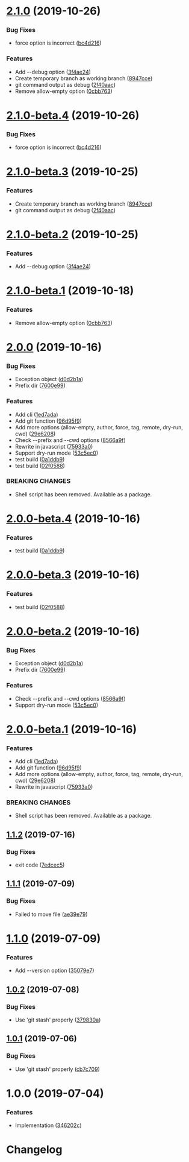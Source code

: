 # [2.1.0](https://github.com/mob-sakai/git-snapshot/compare/v2.0.0...v2.1.0) (2019-10-26)


### Bug Fixes

* force option is incorrect ([bc4d216](https://github.com/mob-sakai/git-snapshot/commit/bc4d2162f57fd6b1de9f43064d716c1cb6970d25))


### Features

* Add --debug option ([3f4ae24](https://github.com/mob-sakai/git-snapshot/commit/3f4ae24337edcca8921adf7c67a5e85e9b083031))
* Create temporary branch as working branch ([8947cce](https://github.com/mob-sakai/git-snapshot/commit/8947ccefebc29a772376f115394b2116d356e325))
* git command output as debug ([2f40aac](https://github.com/mob-sakai/git-snapshot/commit/2f40aac277853dfa0088ca08a7b54c3162978583))
* Remove allow-empty option ([0cbb763](https://github.com/mob-sakai/git-snapshot/commit/0cbb7631a54dee2958de11abd073e71ea623b4cf))

# [2.1.0-beta.4](https://github.com/mob-sakai/git-snapshot/compare/v2.1.0-beta.3@beta...v2.1.0-beta.4@beta) (2019-10-26)


### Bug Fixes

* force option is incorrect ([bc4d216](https://github.com/mob-sakai/git-snapshot/commit/bc4d2162f57fd6b1de9f43064d716c1cb6970d25))

# [2.1.0-beta.3](https://github.com/mob-sakai/git-snapshot/compare/v2.1.0-beta.2@beta...v2.1.0-beta.3@beta) (2019-10-25)


### Features

* Create temporary branch as working branch ([8947cce](https://github.com/mob-sakai/git-snapshot/commit/8947ccefebc29a772376f115394b2116d356e325))
* git command output as debug ([2f40aac](https://github.com/mob-sakai/git-snapshot/commit/2f40aac277853dfa0088ca08a7b54c3162978583))

# [2.1.0-beta.2](https://github.com/mob-sakai/git-snapshot/compare/v2.1.0-beta.1@beta...v2.1.0-beta.2@beta) (2019-10-25)


### Features

* Add --debug option ([3f4ae24](https://github.com/mob-sakai/git-snapshot/commit/3f4ae24337edcca8921adf7c67a5e85e9b083031))

# [2.1.0-beta.1](https://github.com/mob-sakai/git-snapshot/compare/v2.0.0...v2.1.0-beta.1@beta) (2019-10-18)


### Features

* Remove allow-empty option ([0cbb763](https://github.com/mob-sakai/git-snapshot/commit/0cbb7631a54dee2958de11abd073e71ea623b4cf))

# [2.0.0](https://github.com/mob-sakai/git-snapshot/compare/v1.1.2...v2.0.0) (2019-10-16)


### Bug Fixes

* Exception object ([d0d2b1a](https://github.com/mob-sakai/git-snapshot/commit/d0d2b1a7c7287ee6d892a17bc36c9c59101e2023))
* Prefix dir ([7600e99](https://github.com/mob-sakai/git-snapshot/commit/7600e996536860c9d50c8fb2109cf199b423792f))


### Features

* Add cli ([1ed7ada](https://github.com/mob-sakai/git-snapshot/commit/1ed7ada7ef1883a998e3ecda40ffdd98f39b3c0d))
* Add git function ([96d95f9](https://github.com/mob-sakai/git-snapshot/commit/96d95f997c4c670c967b4bb751737c68873350eb))
* Add more options (allow-empty, author, force, tag, remote, dry-run, cwd) ([29e6208](https://github.com/mob-sakai/git-snapshot/commit/29e62084aa9ad10baf8a59343eea4c8eed7fafc2))
* Check --prefix and --cwd options ([8566a9f](https://github.com/mob-sakai/git-snapshot/commit/8566a9fcf984908211b21e1145aa28ac3071c5b9))
* Rewrite in javascript ([75933a0](https://github.com/mob-sakai/git-snapshot/commit/75933a0999f556b2e2a2ed340fb9d516271eca3b))
* Support dry-run mode ([53c5ec0](https://github.com/mob-sakai/git-snapshot/commit/53c5ec0e85051ee31df6d16a144df62899637849))
* test build ([0a1ddb9](https://github.com/mob-sakai/git-snapshot/commit/0a1ddb9b5f9ddf3a94c218c6840d5ef45438cccf))
* test build ([02f0588](https://github.com/mob-sakai/git-snapshot/commit/02f05883fe95fadaee5c8e958fd7dd311f2fdebb))


### BREAKING CHANGES

* Shell script has been removed.
Available as a package.

# [2.0.0-beta.4](https://github.com/mob-sakai/git-snapshot/compare/v2.0.0-beta.3@beta...v2.0.0-beta.4@beta) (2019-10-16)


### Features

* test build ([0a1ddb9](https://github.com/mob-sakai/git-snapshot/commit/0a1ddb9b5f9ddf3a94c218c6840d5ef45438cccf))

# [2.0.0-beta.3](https://github.com/mob-sakai/git-snapshot/compare/v2.0.0-beta.2@beta...v2.0.0-beta.3@beta) (2019-10-16)


### Features

* test build ([02f0588](https://github.com/mob-sakai/git-snapshot/commit/02f05883fe95fadaee5c8e958fd7dd311f2fdebb))

# [2.0.0-beta.2](https://github.com/mob-sakai/git-snapshot/compare/v2.0.0-beta.1@beta...v2.0.0-beta.2@beta) (2019-10-16)


### Bug Fixes

* Exception object ([d0d2b1a](https://github.com/mob-sakai/git-snapshot/commit/d0d2b1a7c7287ee6d892a17bc36c9c59101e2023))
* Prefix dir ([7600e99](https://github.com/mob-sakai/git-snapshot/commit/7600e996536860c9d50c8fb2109cf199b423792f))


### Features

* Check --prefix and --cwd options ([8566a9f](https://github.com/mob-sakai/git-snapshot/commit/8566a9fcf984908211b21e1145aa28ac3071c5b9))
* Support dry-run mode ([53c5ec0](https://github.com/mob-sakai/git-snapshot/commit/53c5ec0e85051ee31df6d16a144df62899637849))

# [2.0.0-beta.1](https://github.com/mob-sakai/git-snapshot/compare/v1.1.2...v2.0.0-beta.1@beta) (2019-10-16)


### Features

* Add cli ([1ed7ada](https://github.com/mob-sakai/git-snapshot/commit/1ed7ada7ef1883a998e3ecda40ffdd98f39b3c0d))
* Add git function ([96d95f9](https://github.com/mob-sakai/git-snapshot/commit/96d95f997c4c670c967b4bb751737c68873350eb))
* Add more options (allow-empty, author, force, tag, remote, dry-run, cwd) ([29e6208](https://github.com/mob-sakai/git-snapshot/commit/29e62084aa9ad10baf8a59343eea4c8eed7fafc2))
* Rewrite in javascript ([75933a0](https://github.com/mob-sakai/git-snapshot/commit/75933a0999f556b2e2a2ed340fb9d516271eca3b))


### BREAKING CHANGES

* Shell script has been removed.
Available as a package.

## [1.1.2](https://github.com/mob-sakai/git-snapshot/compare/1.1.1...1.1.2) (2019-07-16)


### Bug Fixes

* exit code ([7edcec5](https://github.com/mob-sakai/git-snapshot/commit/7edcec5))

## [1.1.1](https://github.com/mob-sakai/git-snapshot/compare/1.1.0...1.1.1) (2019-07-09)


### Bug Fixes

* Failed to move file ([ae39e79](https://github.com/mob-sakai/git-snapshot/commit/ae39e79))

# [1.1.0](https://github.com/mob-sakai/git-snapshot/compare/1.0.2...1.1.0) (2019-07-09)


### Features

* Add --version option ([35079e7](https://github.com/mob-sakai/git-snapshot/commit/35079e7))

## [1.0.2](https://github.com/mob-sakai/git-snapshot/compare/1.0.1...1.0.2) (2019-07-08)


### Bug Fixes

* Use 'git stash' properly ([379830a](https://github.com/mob-sakai/git-snapshot/commit/379830a))

## [1.0.1](https://github.com/mob-sakai/git-snapshot/compare/1.0.0...1.0.1) (2019-07-06)


### Bug Fixes

* Use 'git stash' properly ([cb7c709](https://github.com/mob-sakai/git-snapshot/commit/cb7c709))

# 1.0.0 (2019-07-04)


### Features

* Implementation ([346202c](https://github.com/mob-sakai/git-snapshot/commit/346202c))

# Changelog
